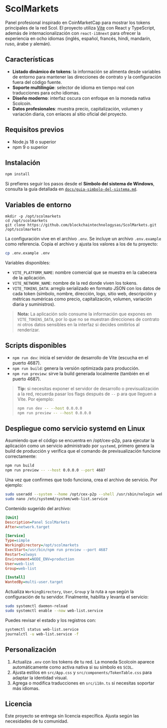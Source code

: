 # ScolMarkets

Panel profesional inspirado en CoinMarketCap para mostrar los tokens principales de la red Scol. El proyecto utiliza [Vite](https://vitejs.dev/) con React y TypeScript, además de internacionalización con `react-i18next` para ofrecer la experiencia en ocho idiomas (inglés, español, francés, hindi, mandarín, ruso, árabe y alemán).

## Características

- **Listado dinámico de tokens**: la información se alimenta desde variables de entorno para mantener las direcciones de contrato y la configuración fuera del código fuente.
- **Soporte multilingüe**: selector de idioma en tiempo real con traducciones para ocho idiomas.
- **Diseño moderno**: interfaz oscura con enfoque en la moneda nativa Scolcoin.
- **Datos profesionales**: muestra precio, capitalización, volumen y variación diaria, con enlaces al sitio oficial del proyecto.

## Requisitos previos

- Node.js 18 o superior
- npm 9 o superior

## Instalación

```bash
npm install
```

Si prefieres seguir los pasos desde el **Símbolo del sistema de Windows**, consulta la guía detallada en [`docs/guia-simbolo-del-sistema.md`](docs/guia-simbolo-del-sistema.md).

## Variables de entorno

```
mkdir -p /opt/scolmarkets
cd /opt/scolmarkets
git clone https://github.com/blockchaintechnologysas/ScolMarkets.git /opt/scolmarkets
```

La configuración vive en el archivo `.env`. Se incluye un archivo `.env.example` como referencia. Copia el archivo y ajusta los valores a los de tu proyecto:

```bash
cp .env.example .env
```

Variables disponibles:

- `VITE_PLATFORM_NAME`: nombre comercial que se muestra en la cabecera de la aplicación.
- `VITE_NETWORK_NAME`: nombre de la red donde viven los tokens.
- `VITE_TOKENS_DATA`: arreglo serializado en formato JSON con los datos de cada token (símbolo, nombre, dirección, logo, sitio web, descripción y métricas numéricas como precio, capitalización, volumen, variación diaria y suministros).

> **Nota:** La aplicación solo consume la información que expones en `VITE_TOKENS_DATA`, por lo que no se muestran direcciones de contrato ni otros datos sensibles en la interfaz si decides omitirlos al renderizar.

## Scripts disponibles

- `npm run dev`: inicia el servidor de desarrollo de Vite (escucha en el puerto 4687).
- `npm run build`: genera la versión optimizada para producción.
- `npm run preview`: sirve la build generada localmente (también en el puerto 4687).

> **Tip:** si necesitas exponer el servidor de desarrollo o previsualización a la red, recuerda pasar los flags después de `--` p
ara que lleguen a Vite. Por ejemplo:
>
> ```bash
> npm run dev -- --host 0.0.0.0
> npm run preview -- --host 0.0.0.0
> ```

## Despliegue como servicio systemd en Linux

Asumiendo que el código se encuentra en /opt/cex-p2p, para ejecutar la aplicación como un servicio administrado por `systemd`, primero genera la build de producción y verifica que el comando de previsualización funcione correctamente:

```bash
npm run build
npm run preview -- --host 0.0.0.0 --port 4687
```

Una vez que confirmes que todo funciona, crea el archivo de servicio. Por ejemplo:

```bash
sudo useradd --system --home /opt/cex-p2p --shell /usr/sbin/nologin web-list
sudo nano /etc/systemd/system/web-list.service
```

Contenido sugerido del archivo:

```ini
[Unit]
Description=Panel ScolMarkets
After=network.target

[Service]
Type=simple
WorkingDirectory=/opt/scolmarkets
ExecStart=/usr/bin/npm run preview --port 4687
Restart=always
Environment=NODE_ENV=production
User=web-list
Group=web-list

[Install]
WantedBy=multi-user.target
```

Actualiza `WorkingDirectory`, `User`, `Group` y la ruta a `npm` según la configuración de tu servidor. Finalmente, habilita y levanta el servicio:

```bash
sudo systemctl daemon-reload
sudo systemctl enable --now web-list.service
```

Puedes revisar el estado y los registros con:

```bash
systemctl status web-list.service
journalctl -u web-list.service -f
```

## Personalización

1. Actualiza `.env` con los tokens de tu red. La moneda Scolcoin aparece automáticamente como activa nativa si su símbolo es `SCOL`.
2. Ajusta estilos en `src/App.css` y `src/components/TokenTable.css` para adaptar la identidad visual.
3. Agrega o modifica traducciones en `src/i18n.ts` si necesitas soportar más idiomas.

## Licencia

Este proyecto se entrega sin licencia específica. Ajusta según las necesidades de tu comunidad.
